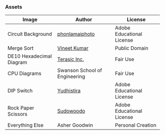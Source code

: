 ### **Assets**
| Image | Author | License |
| ------------- | ------------- | ------------- |
| Circuit Background  | [phonlamaiphoto](https://stock.adobe.com/search?as_campaign=CCDmarketplace&as_campclass=brand&as_camptype=apps&as_channel=adobe_apps&as_content=featured_search_bar&as_source=Creative+Cloud+Desktop&k=circuit+board&search_type=usertyped&x-product=Creative+Cloud+Desktop&x-product-location=marketplace&mv=product&mv2=accc&product-version=&expires_in=86399996&asset_id=189434038) | Adobe Educational License |
| Merge Sort  | [Vineet Kumar](https://en.wikipedia.org/wiki/Merge_sort#/media/File:Merge_sort_algorithm_diagram.svg) | Public Domain |
| DE10 Hexadecimal Diagram | [Terasic Inc.](https://www.terasic.com.tw/cgi-bin/page/archive_download.pl?Language=China&No=1021&FID=a13a2782811152b477e60203d34b1baa) | Fair Use |
| CPU Diagrams | Swanson School of Engineering | Fair Use |
| DIP Switch | [Yudhistira](https://stock.adobe.com/search/images?as_campaign=CCDmarketplace&as_campclass=brand&as_camptype=apps&as_channel=adobe_apps&as_content=photos_search_bar&as_source=Creative+Cloud+Desktop&filters%5Bcontent_type%3Aphoto%5D=1&hide_panel=true&k=dip+switch&search_type=usertyped&x-product=Creative+Cloud+Desktop&x-product-location=marketplace&mv=product&mv2=accc&product-version=&expires_in=86399996&asset_id=366788198) | Adobe Educational License |
| Rock Paper Scissors | [Sudowoodo](https://stock.adobe.com/images/rock-paper-scissors-icons/169221496) | Adobe Educational License |
| Everything Else | Asher Goodwin | Personal Creation |